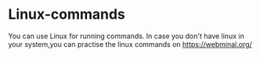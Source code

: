 # Linux-commands
You can use Linux for running commands. In case you don't have linux in your system,you can practise the linux commands on https://webminal.org/
